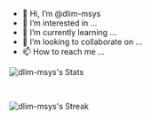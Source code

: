 - 👋 Hi, I’m @dlim-msys
- 👀 I’m interested in ...
- 🌱 I’m currently learning ...
- 💞️ I’m looking to collaborate on ...
- 📫 How to reach me ...

<!---
dlim-msys/dlim-msys is a ✨ special ✨ repository because its `README.md` (this file) appears on your GitHub profile.
You can click the Preview link to take a look at your changes.
--->

  
![dlim-msys's Stats](https://github-readme-stats.vercel.app/api?username=dlim-msys&theme=vue-dark&show_icons=true&hide_border=false&count_private=true) 

</br>

![dlim-msys's Streak](https://github-readme-streak-stats.herokuapp.com/?user=dlim-msys&theme=vue-dark&hide_border=false)
